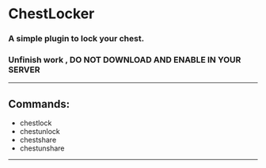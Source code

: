 # ChestLocker

### A simple plugin to lock your chest.
### Unfinish work , DO NOT DOWNLOAD AND ENABLE IN YOUR SERVER

--------

## Commands:
- chestlock
- chestunlock
- chestshare
- chestunshare

---------
